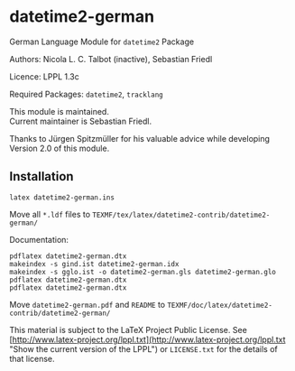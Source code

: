 # datetime2-german
German Language Module for `datetime2` Package  

Authors: Nicola L. C. Talbot (inactive), Sebastian Friedl  

Licence: LPPL 1.3c  

Required Packages: `datetime2`, `tracklang`  

This module is maintained.  
Current maintainer is Sebastian Friedl.  

Thanks to Jürgen Spitzmüller for his valuable advice while developing Version 2.0 of this module.

## Installation

`latex datetime2-german.ins`

Move all `*.ldf` files to `TEXMF/tex/latex/datetime2-contrib/datetime2-german/`

Documentation:  

    pdflatex datetime2-german.dtx
    makeindex -s gind.ist datetime2-german.idx
    makeindex -s gglo.ist -o datetime2-german.gls datetime2-german.glo
    pdflatex datetime2-german.dtx
    pdflatex datetime2-german.dtx

Move `datetime2-german.pdf` and `README` to `TEXMF/doc/latex/datetime2-contrib/datetime2-german/`

This material is subject to the LaTeX Project Public License. See [http://www.latex-project.org/lppl.txt](http://www.latex-project.org/lppl.txt "Show the current version of the LPPL") or `LICENSE.txt` for the details of that license.
